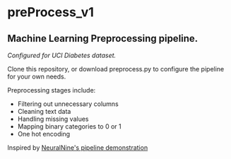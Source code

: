 # preProcess_v1

<h2>Machine Learning Preprocessing pipeline.</h2>

<p><i>Configured for UCI Diabetes dataset.</i></p>

<p>Clone this repository, or download preprocess.py to configure the pipeline for your own needs.</p>

<p>Preprocessing stages include:</p>
<ul>
  <li>Filtering out unnecessary columns</li>
  <li>Cleaning text data</li>
  <li>Handling missing values</li>
  <li>Mapping binary categories to 0 or 1</li>
  <li>One hot encoding</li>
</ul>

Inspired by <a href="https://www.youtube.com/watch?v=h1BnRBzYjYY&t=547s">NeuralNine's pipeline demonstration</a>